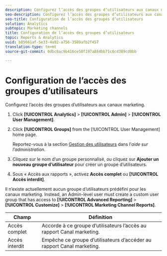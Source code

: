```yaml
---
description: Configurez l’accès des groupes d’utilisateurs aux canaux marketing.
seo-description: Configurez l’accès des groupes d’utilisateurs aux canaux marketing.
seo-title: Configuration de l’accès des groupes d’utilisateurs
solution: Analytics
subtopic: Marketing channels
title: Configuration de l’accès des groupes d’utilisateurs
topic: Reports & Analytics
uuid: b85661af-5e33-4a92-a756-3589afb2f457
translation-type: tm+mt
source-git-commit: 0dbc8ac9b416ce50f197a884bb71c6cd389cd0bb

---
```



# Configuration de l’accès des groupes d’utilisateurs

Configurez l’accès des groupes d’utilisateurs aux canaux marketing.

1. Click **[!UICONTROL Analytics]** &gt; **[!UICONTROL Admin]** &gt; **[!UICONTROL User Management]**.
1. Click **[!UICONTROL Groups]** from the [!UICONTROL User Management] home page.

   Reportez-vous à la section [Gestion des utilisateurs](https://marketing.adobe.com/resources/help/en_US/reference/user_management.html) dans l’*aide sur l’administration*.

1. Cliquez sur le nom d’un groupe personnalisé, ou cliquez sur **Ajouter un nouveau groupe d’utilisateur** pour créer un groupe d’utilisateurs.
1. Sous « Accès aux rapports », activez **Accès complet** ou **[!UICONTROL Accès interdit]**.

Il n’existe actuellement aucun groupe d’utilisateurs prédéfini pour les canaux marketing. Instead, an Admin-level user must create a custom user group that has access to **[!UICONTROL Advanced Reporting]** &gt; **[!UICONTROL Customize]** &gt; **[!UICONTROL Marketing Channel Reports]**.

| Champ | Définition |
|--- |--- |
| Accès complet | Accorde à ce groupe d’utilisateurs l’accès au rapport Canal marketing. |
| Accès interdit | Empêche ce groupe d’utilisateurs d’accéder au rapport Canal marketing. |

